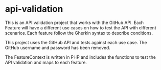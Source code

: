 # api-validation

This is an API validation project that works with the GitHub API. Each Feature will have a different use cases on how to test the API with different scenarios. Each feature follow the Gherkin syntax to describe conditions.  

This project uses the GitHub API and tests against each use case. The GitHub username and password has been removed.

The FeatureContext is written in PHP and includes the functions to test the API validation and maps to each feature.
